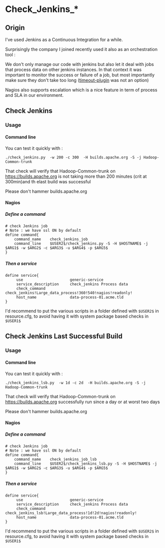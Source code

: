 Check\_Jenkins\_*
================

Origin
-------

I've used Jenkins as a Continuous Integration for a while.

Surprisingly the company I joined recently used it also as an orchestration tool :

We don't only manage our code with jenkins but also let it deal with jobs that process data on other jenkins instances. In that context it was important to monitor
the success or failure of a job, but most importantly make sure they don't take too long ([timeout-plugin](https://wiki.jenkins-ci.org/display/JENKINS/Build-timeout+Plugin) was not an option)

Nagios also supports escalation which is a nice feature in term of process and SLA in our environment.

## Check Jenkins

### Usage

#### Command line

You can test it quickly with :

    ./check_jenkins.py  -w 200 -c 300  -H builds.apache.org -S -j Hadoop-Common-trunk 

That check will verify that Hadoop-Common-trunk on https://builds.apache.org is not taking more than 200 minutes (crit at 300min)and th elast build was successful

Please don't hammer builds.apache.org

#### Nagios    

##### Define a command 

    # check Jenkins job 
    # Note : we have ssl ON by default
    define command{
        command_name    check_jenkins_job
        command_line    $USER2$/check_jenkins.py -S -H $HOSTNAME$ -j $ARG1$ -w $ARG2$ -c $ARG3$ -u $ARG4$ -p $ARG5$ 
    }

##### Then a service

    define service{
         use                     generic-service
         service_description     check_jenkins Process data
         check_command           check_jenkins!Large_data_process!360!540!nagios!readonly!
         host_name               data-process-01.acme.tld
    }


I'd recommend to put the various scripts in a folder defined with `$USER2$` in resource.cfg, to avoid having it with system package based checks in `$USER1$`



## Check Jenkins Last Successful Build

### Usage

#### Command line

You can test it quickly with :

    ./check_jenkins_lsb.py  -w 1d -c 2d  -H builds.apache.org -S -j Hadoop-Common-trunk 


That check will verify that Hadoop-Common-trunk on https://builds.apache.org successfully run since a day or at worst two days

Please don't hammer builds.apache.org

#### Nagios    

##### Define a command 

    # check Jenkins job 
    # Note : we have ssl ON by default
    define command{
        command_name    check_jenkins_job_lsb
        command_line    $USER2$/check_jenkins_lsb.py -S -H $HOSTNAME$ -j $ARG1$ -w $ARG2$ -c $ARG3$ -u $ARG4$ -p $ARG5$ 
    }

##### Then a service

    define service{
         use                     generic-service
         service_description     check_jenkins Process data
         check_command           check_jenkins_lsb!Large_data_process!1d!2d!nagios!readonly!
         host_name               data-process-01.acme.tld
    }


I'd recommend to put the various scripts in a folder defined with `$USER2$` in resource.cfg, to avoid having it with system package based checks in `$USER1$`




